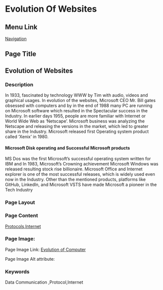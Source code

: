 # Evolution Of Websites

## Menu Link

[Navigation](/Sections/NavContents.md)


## Page Title

## Evolution of Websites

### Description

In 1933, fascinated by technology WWW by Tim  with audio, videos and graphical usages. In evolution of the websites, Microsoft CEO Mr. Bill gates obsessed with computers and by in the end of 1988 many PC are running on Microsoft software which resulted in the Spectacular success in the Industry. In earlier days 1955, people are more familiar with Internet or World Wide Web as ‘Netscape’. Microsoft business was analyzing the Netscape and releasing the versions in the market, which led to greater share in the Industry. Microsoft released first Operating system product called ‘Xenix’ in 1980. 
#### Microsoft Disk operating and Successful Microsoft products
  MS Dos was the first Microsoft’s successful operating system written for IBM and In 1983, Microsoft’s Crowning achievement Microsoft Windows was released resulting stock rise billionaire. Microsoft Office and Internet explorer is one of the most successful releases, which is widely used even now in the Industry. Other than the mentioned products, platforms like GitHub, LinkedIn, and Microsoft VSTS have made Microsoft a pioneer in the Tech Industry

### Page Layout


### Page Content
[Protocols,Internet](/Content/InternetProtocols.md)

### Page Image:

Page Image Link: [Evolution of Computer](https://user-images.githubusercontent.com/85701491/122459263-59b24500-cfce-11eb-95dc-a48c6f685283.png)

Page Image Alt attribute: 


### Keywords
Data Communication ,Protocol,Internet

